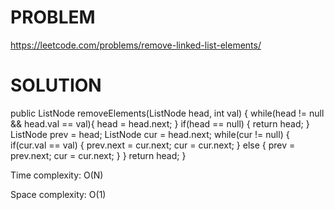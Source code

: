 # PROBLEM
https://leetcode.com/problems/remove-linked-list-elements/

# SOLUTION

public ListNode removeElements(ListNode head, int val) {
        while(head != null && head.val == val){
            head = head.next;
        }
        if(head == null) {
            return head;
        }
        ListNode prev = head;
        ListNode cur = head.next;
        while(cur != null) {
            if(cur.val == val) {
                prev.next = cur.next;
                cur = cur.next;
            }
            else {
                prev = prev.next;
                cur = cur.next;
            } 
        }
        return head;
    }
    
Time complexity: O(N)

Space complexity: O(1)
